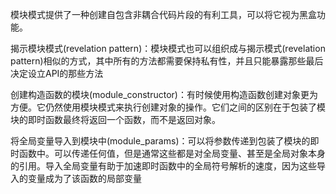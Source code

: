 模块模式提供了一种创建自包含非耦合代码片段的有利工具，可以将它视为黑盒功能。

揭示模块模式(revelation pattern)：模块模式也可以组织成与揭示模式(revelation pattern)相似的方式，其中所有的方法都需要保持私有性，并且只能暴露那些最后决定设立API的那些方法

创建构造函数的模块(module_constructor)：有时候使用构造函数创建对象更为方便。它仍然使用模块模式来执行创建对象的操作。它们之间的区别在于包装了模块的即时函数最终将返回一个函数，而不是返回对象。

将全局变量导入到模块中(module_params)：可以将参数传递到包装了模块的即时函数中。可以传递任何值，但是通常这些都是对全局变量、甚至是全局对象本身的引用。导入全局变量有助于加速即时函数中的全局符号解析的速度，因为这些导入的变量成为了该函数的局部变量